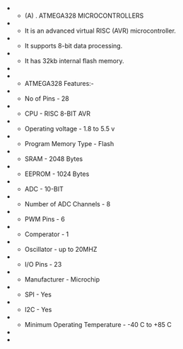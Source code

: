 + * (A) . ATMEGA328 MICROCONTROLLERS
+   * It is an advanced virtual RISC (AVR) microcontroller.
+   * It supports 8-bit data processing.
+   * It has 32kb internal flash memory.
+  
+   *  ATMEGA328 Features:-
+   * No of Pins - 28
+   * CPU - RISC 8-BIT AVR
+   * Operating voltage - 1.8 to 5.5 v
+   * Program Memory Type - Flash
+   * SRAM - 2048 Bytes
+   * EEPROM - 1024 Bytes
+   * ADC - 10-BIT
+   * Number of ADC Channels - 8
+   * PWM Pins - 6
+   * Comperator - 1
+   * Oscillator - up to 20MHZ
+   * I/O Pins - 23
+   * Manufacturer - Microchip
+   * SPI - Yes
+   * I2C - Yes
+   * Minimum Operating Temperature - -40 C to +85 C
+     
+     
